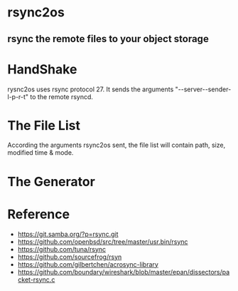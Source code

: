 # rsync2os
## rsync the remote files to your object storage

# HandShake
rysnc2os uses rsync protocol 27. It sends the arguments "--server--sender-l-p-r-t" to the remote rsyncd.

# The File List
According the arguments rsync2os sent, the file list will contain path, size, modified time & mode.
 
# The Generator


# Reference
* https://git.samba.org/?p=rsync.git
* https://github.com/openbsd/src/tree/master/usr.bin/rsync
* https://github.com/tuna/rsync
* https://github.com/sourcefrog/rsyn
* https://github.com/gilbertchen/acrosync-library
* https://github.com/boundary/wireshark/blob/master/epan/dissectors/packet-rsync.c